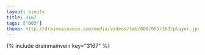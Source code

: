 ```yaml
--- 
layout: sieutv
title: 3167
tags: ["003"]
thumb: http://drainmainvein.com/media/videos/tmb/000/003/167/player.jpg
---
```

{% include drainmainvein key="3167" %} 
